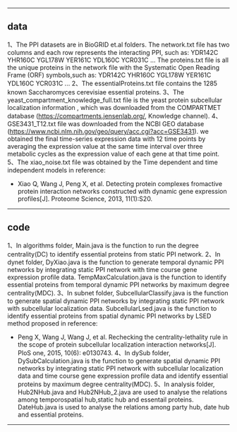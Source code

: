 --------------------------------
data
--------------------------------
1、The PPI datasets are in BioGRID et.al folders.
The network.txt file has two columns and each row represents the interacting PPI, such as:
YDR142C	YHR160C
YGL178W	YER161C
YDL160C	YCR031C
...
The proteins.txt file is all the unique proteins in the network file with the Systematic Open Reading Frame (ORF) symbols,such as:
YDR142C
YHR160C
YGL178W
YER161C
YDL160C
YCR031C
...
2、The essentialProteins.txt file contains the 1285 known Saccharomyces cerevisiae essential proteins.
3、The yeast_compartment_knowledge_full.txt file is the yeast protein subcellular localization information ,
which was downloaded from the COMPARTMET database (https://compartments.jensenlab.org/, Knowledge channel).
4、GSE3431_T12.txt file was downloaded from the NCBI GEO database (https://www.ncbi.nlm.nih.gov/geo/query/acc.cgi?acc=GSE3431).
we obtained the final time-series expression data with 12 time points by averaging the expression value at the same time interval 
over three metabolic cycles as the expression value of each gene at that time point. 
5、The xiao_noise.txt file was obtained by the Time dependent and time independent models in reference:
* Xiao Q, Wang J, Peng X, et al. Detecting protein complexes fromactive protein interaction networks constructed with dynamic gene expression profiles[J]. Proteome Science, 2013, 11(1):S20.
--------------------------------
code
--------------------------------
1、In algorithms folder, Main.java is the function to run the degree centrality(DC) to identify essential proteins from static PPI network.
2、In dynet folder, DyXiao.java is the function to generate temporal dynamic PPI networks by integrating static PPI network with 
time course gene expression profile data.
TempMaxCalculation.java is the function to identify essential proteins from temporal dynamic PPI networks by maximum degree centrality(MDC).
3、In subnet folder, SubcellularClassify.java is the function to generate spatial dynamic PPI networks by integrating static PPI network with 
subcellular localization data.
SubcellularLsed.java is the function to identify essential proteins from spatial dynamic PPI networks by LSED method proposed in reference:
* Peng X, Wang J, Wang J, et al. Rechecking the centrality-lethality rule in the scope of protein subcellular localization interaction networks[J]. PloS one, 2015, 10(6): e0130743.
4、In dySub folder, DySubCalculation.java is the function to generate spatial dynamic PPI networks by integrating static PPI network with 
subcellular localization data and time course gene expression profile data and identify essential proteins by maximum degree centrality(MDC).
5、In analysis folder, Hub2NHub.java and Hub2NHub_2.java are used to analyse the relations among temporospatial hub,static hub and essentail proteins.
DateHub.java is used to analyse the relations among party hub, date hub and essential proteins.
--------------------------------
